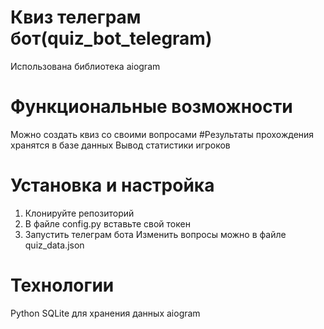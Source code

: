 ﻿# Квиз телеграм бот(quiz_bot_telegram)
Использована библиотека aiogram
# Функциональные возможности
Можно создать квиз со своими вопросами
#Результаты прохождения хранятся в базе данных
Вывод статистики игроков
# Установка и настройка
1. Клонируйте репозиторий
2. В файле config.py вставьте свой токен
3. Запустить телеграм бота
Изменить вопросы можно в файле quiz_data.json
# Технологии
Python
SQLite для хранения данных
aiogram
